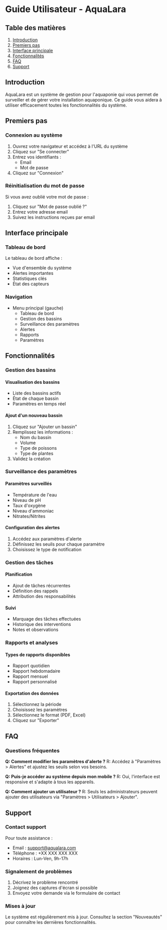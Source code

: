 # Guide Utilisateur - AquaLara

## Table des matières

1. [Introduction](#introduction)
2. [Premiers pas](#premiers-pas)
3. [Interface principale](#interface-principale)
4. [Fonctionnalités](#fonctionnalités)
5. [FAQ](#faq)
6. [Support](#support)

## Introduction

AquaLara est un système de gestion pour l'aquaponie qui vous permet de surveiller et de gérer votre installation aquaponique. Ce guide vous aidera à utiliser efficacement toutes les fonctionnalités du système.

## Premiers pas

### Connexion au système

1. Ouvrez votre navigateur et accédez à l'URL du système
2. Cliquez sur "Se connecter"
3. Entrez vos identifiants :
   - Email
   - Mot de passe
4. Cliquez sur "Connexion"

### Réinitialisation du mot de passe

Si vous avez oublié votre mot de passe :
1. Cliquez sur "Mot de passe oublié ?"
2. Entrez votre adresse email
3. Suivez les instructions reçues par email

## Interface principale

### Tableau de bord

Le tableau de bord affiche :
- Vue d'ensemble du système
- Alertes importantes
- Statistiques clés
- État des capteurs

### Navigation

- Menu principal (gauche)
  - Tableau de bord
  - Gestion des bassins
  - Surveillance des paramètres
  - Alertes
  - Rapports
  - Paramètres

## Fonctionnalités

### Gestion des bassins

#### Visualisation des bassins
- Liste des bassins actifs
- État de chaque bassin
- Paramètres en temps réel

#### Ajout d'un nouveau bassin
1. Cliquez sur "Ajouter un bassin"
2. Remplissez les informations :
   - Nom du bassin
   - Volume
   - Type de poissons
   - Type de plantes
3. Validez la création

### Surveillance des paramètres

#### Paramètres surveillés
- Température de l'eau
- Niveau de pH
- Taux d'oxygène
- Niveau d'ammoniac
- Nitrates/Nitrites

#### Configuration des alertes
1. Accédez aux paramètres d'alerte
2. Définissez les seuils pour chaque paramètre
3. Choisissez le type de notification

### Gestion des tâches

#### Planification
- Ajout de tâches récurrentes
- Définition des rappels
- Attribution des responsabilités

#### Suivi
- Marquage des tâches effectuées
- Historique des interventions
- Notes et observations

### Rapports et analyses

#### Types de rapports disponibles
- Rapport quotidien
- Rapport hebdomadaire
- Rapport mensuel
- Rapport personnalisé

#### Exportation des données
1. Sélectionnez la période
2. Choisissez les paramètres
3. Sélectionnez le format (PDF, Excel)
4. Cliquez sur "Exporter"

## FAQ

### Questions fréquentes

**Q: Comment modifier les paramètres d'alerte ?**
R: Accédez à "Paramètres > Alertes" et ajustez les seuils selon vos besoins.

**Q: Puis-je accéder au système depuis mon mobile ?**
R: Oui, l'interface est responsive et s'adapte à tous les appareils.

**Q: Comment ajouter un utilisateur ?**
R: Seuls les administrateurs peuvent ajouter des utilisateurs via "Paramètres > Utilisateurs > Ajouter".

## Support

### Contact support

Pour toute assistance :
- Email : support@aqualara.com
- Téléphone : +XX XXX XXX XXX
- Horaires : Lun-Ven, 9h-17h

### Signalement de problèmes

1. Décrivez le problème rencontré
2. Joignez des captures d'écran si possible
3. Envoyez votre demande via le formulaire de contact

### Mises à jour

Le système est régulièrement mis à jour. Consultez la section "Nouveautés" pour connaître les dernières fonctionnalités. 